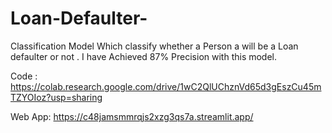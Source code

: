 # Loan-Defaulter-

Classification Model Which classify whether a Person a will be a Loan defaulter or not . I have Achieved 87% Precision with this model.

Code : https://colab.research.google.com/drive/1wC2QlUChznVd65d3gEszCu45mTZYOIoz?usp=sharing

Web App: https://c48jamsmmrqjs2xzg3qs7a.streamlit.app/
